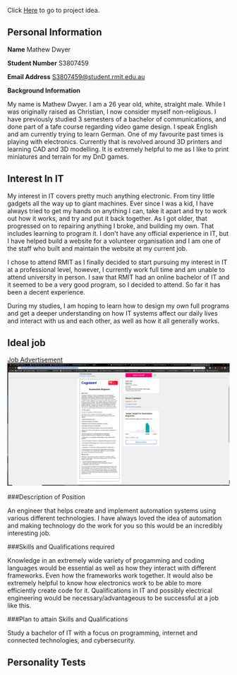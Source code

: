 Click [Here](/projectidea.md) to go to project idea.

## Personal Information

**Name** Mathew Dwyer

**Student Number** S3807459

**Email Address** S3807459@student.rmit.edu.au

**Background Information**

My name is Mathew Dwyer. I am a 26 year old, white, straight male. While I was originally raised as Christian, I now consider myself non-religious. I have previously studied 3 semesters of a bachelor of communications, and done part of a tafe course regarding video game design. I speak English and am currently trying to learn German. One of my favourite past times is playing with electronics. Currently that is revolved around 3D printers and learning CAD and 3D modelling. It is extremely helpful to me as I like to print miniatures and terrain for my DnD games.



## Interest In IT

My interest in IT covers pretty much anything electronic. From tiny little gadgets all the way up to giant machines. Ever since I was a kid, I have always tried to get my hands on anything I can, take it apart and try to work out how it works, and try and put it back together. As I got older, that progressed on to repairing anything I broke, and building my own. That includes learning to program it. I don't have any official experience in IT, but I have helped build a website for a volunteer organisation and I am one of the staff who built and maintain the website at my current job.

I chose to attend RMIT as I finally decided to start pursuing my interest in IT at a professional level, however, I currently work full time and am unable to attend university in person. I saw that RMIT had an online bachelor of IT and it seemed to be a very good program, so I decided to attend. So far it has been a decent experience.

During my studies, I am hoping to learn how to design my own full programs and get a deeper understanding on how IT systems affect our daily lives and interact with us and each other, as well as how it all generally works.

## Ideal job

[Job Advertisement](https://www.seek.com.au/job/41197236?type=standout#searchRequestToken=87f66953-8eb5-4f6b-9d22-b4a5a82b818a)
![Job Advertisement](/jobListing.png)

###Description of Position

An engineer that helps create and implement automation systems using various different technologies. I have always loved the idea of automation and making technology do the work for you so this would be an incredibly interesting job.

###Skills and Qualifications required

Knowledge in an extremely wide variety of progamming and coding languages would be essential as well as how they interact with different frameworks. Even how the frameworks work together. It would also be extremely helpful to know how electronics work to be able to more efficiently create code for it. Qualifications in IT and possibly electrical engineering would be necessary/advantageous to be successful at a job like this.

###Plan to attain Skills and Qualifications

Study a bachelor of IT with a focus on programming, internet and connected technologies, and cybersecurity.

## Personality Tests
